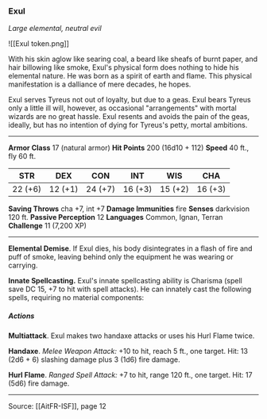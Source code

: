 ### Exul
_Large elemental, neutral evil_

![[Exul token.png]]

With his skin aglow like searing coal, a beard like sheafs of burnt paper, and hair billowing like smoke, Exul's physical form does nothing to hide his elemental nature. He was born as a spirit of earth and flame. This physical manifestation is a dalliance of mere decades, he hopes.

Exul serves Tyreus not out of loyalty, but due to a geas. Exul bears Tyreus only a little ill will, however, as occasional "arrangements" with mortal wizards are no great hassle. Exul resents and avoids the pain of the geas, ideally, but has no intention of dying for Tyreus's petty, mortal ambitions.



---

**Armor Class** 17 (natural armor)
**Hit Points** 200 (16d10 + 112)
**Speed** 40 ft., fly 60 ft.

| STR     | DEX     | CON     | INT     | WIS     | CHA     |
|---------|---------|---------|---------|---------|---------|
| 22 (+6) | 12 (+1) | 24 (+7) | 16 (+3) | 15 (+2) | 16 (+3) |

**Saving Throws** cha +7, int +7
**Damage Immunities** fire
**Senses** darkvision 120 ft.
**Passive Perception** 12
**Languages** Common, Ignan, Terran
**Challenge** 11 (7,200 XP)

---

**Elemental Demise**. If Exul dies, his body disintegrates in a flash of fire and puff of smoke, leaving behind only the equipment he was wearing or carrying.

**Innate Spellcasting.** Exul's innate spellcasting ability is Charisma (spell save DC 15, +7 to hit with spell attacks). He can innately cast the following spells, requiring no material components:

##### Actions
**Multiattack**. Exul makes two handaxe attacks or uses his Hurl Flame twice.

**Handaxe**. _Melee Weapon Attack:_ +10 to hit, reach 5 ft., one target. Hit: 13 (2d6 + 6) slashing damage plus 3 (1d6) fire damage.

**Hurl Flame**. _Ranged Spell Attack:_ +7 to hit, range 120 ft., one target. Hit: 17 (5d6) fire damage.


---

Source: [[AitFR-ISF]], page 12